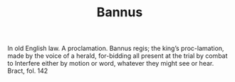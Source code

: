 ---
title: Bannus
letter: B
permalink: "/definitions/bld-bannus.html"
body: In old English law. A proclamation. Bannus regis; the king’s proc-lamation,
  made by the voice of a herald, for-bidding all present at the trial by combat to
  Interfere either by motion or word, whatever they might see or hear. Bract, fol.
  142
published_at: '2018-07-07'
source: Black's Law Dictionary 2nd Ed (1910)
layout: post
---